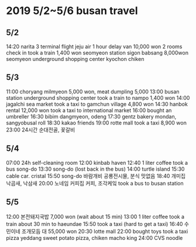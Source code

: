 # 2019 5/2~5/6 busan travel

## 5/2 
14:20 narita 3 terminal 
flight jeju air 1 hour delay
van 10,000 won 
2 rooms check in
took a train 1,400 won
seomyeon station sigon babsang 8,000won
seomyeon underground shopping center
kyochon chiken

## 5/3
11:00 choryang milmyeon 5,000 won, meat dumpling 5,000
13:00 busan station underground shopping center
took a train to nampo 1,400 won
14:00 jagalchi sea market
took a taxi to gamchun village 4,800 won
14:30 hanbok rental 12,000 won
took a taxi to international market
16:00 bought an umbreller
16:30 bibim dangmyeon, odeng
17:30 gentz bakery mondan, sangyobusal roll
18:30 kakao friends
19:00 rotte mall
took a taxi 8,900 won
23:00 24시간 순대전골, 꽃갈비

## 5/4 
07:00 24h self-cleaning room
12:00 kinbab haven
12:40 1 liter coffee
took a bus song-do 
13:30 song-do (lost back in the bus)
14:00 turtle island
15:30 cable car. cristal
15:50 song-do 바람개비 공룡전시물, 분식 맛없음
18:40 개미집 낙곱새, 낙삼새
20:00 노네임 커피집 커피, 조각케잌
took a bus to busan station

## 5/5 
12:00 본전돼지국밥 7,000 won (wait about 15 min)
13:00 1 liter coffee
took a train about 30 min to haeundae
15:50 
took a taxi (hard to get a taxi)
16:40 수민이네 조개모듬 대 55,000 won
20:30 lotte mall
22:00 bought toys
took a taxi
pizza yeddang sweet potato pizza, chiken macho king
24:00 CVS noodle


